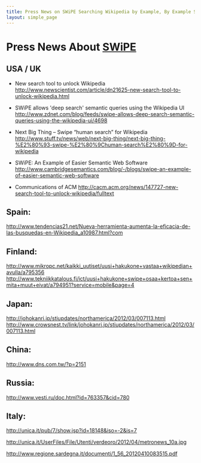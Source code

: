 ```yaml
---
title: Press News on SWiPE Searching Wikipedia by Example, By Example Structured Queries, BESt Query
layout: simple_page
---
```


# Press News About [SWiPE](/projects/swipe)

## USA / UK
* New search tool to unlock Wikipedia
http://www.newscientist.com/article/dn21625-new-search-tool-to-unlock-wikipedia.html

* SWiPE allows 'deep search' semantic queries using the Wikipedia UI
http://www.zdnet.com/blog/feeds/swipe-allows-deep-search-semantic-queries-using-the-wikipedia-ui/4698

* Next Big Thing – Swipe “human search” for Wikipedia
http://www.stuff.tv/news/web/next-big-thing/next-big-thing-%E2%80%93-swipe-%E2%80%9Chuman-search%E2%80%9D-for-wikipedia

* SWiPE: An Example of Easier Semantic Web Software
http://www.cambridgesemantics.com/blog/-/blogs/swipe-an-example-of-easier-semantic-web-software

* Communications of ACM
http://cacm.acm.org/news/147727-new-search-tool-to-unlock-wikipedia/fulltext


## Spain:
http://www.tendencias21.net/Nueva-herramienta-aumenta-la-eficacia-de-las-busquedas-en-Wikipedia_a10987.html?com

## Finland:
http://www.mikropc.net/kaikki_uutiset/uusi+hakukone+vastaa+wikipedian+avulla/a795356
http://www.tekniikkatalous.fi/ict/uusi+hakukone+swipe+osaa+kertoa+sen+mita+muut+eivat/a794951?service=mobile&page=4

## Japan:
http://johokanri.jp/stiupdates/northamerica/2012/03/007113.html
http://www.crowsnest.tv/link/johokanri.jp/stiupdates/northamerica/2012/03/007113.html

## China:
http://www.dns.com.tw/?p=2151

## Russia:
http://www.vesti.ru/doc.html?id=763357&cid=780

## Italy:
http://unica.it/pub/7/show.jsp?id=18148&iso=-2&is=7

http://unica.it/UserFiles/File/Utenti/verdeoro/2012/04/metronews_10a.jpg

http://www.regione.sardegna.it/documenti/1_56_20120410083515.pdf
